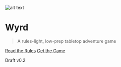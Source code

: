 <div class="m-auto w50--lg mw75">

![alt text](/img/Nornir_by_Piertsch.webp "Nornir_by_Pietsch")

</div>

# Wyrd

> A rules-light, low-prep tabletop adventure game

[Read the Rules](#wyrd)
[Get the Game](https://beardofprey.itch.io/wyrd-rpg)

Draft v0.2
